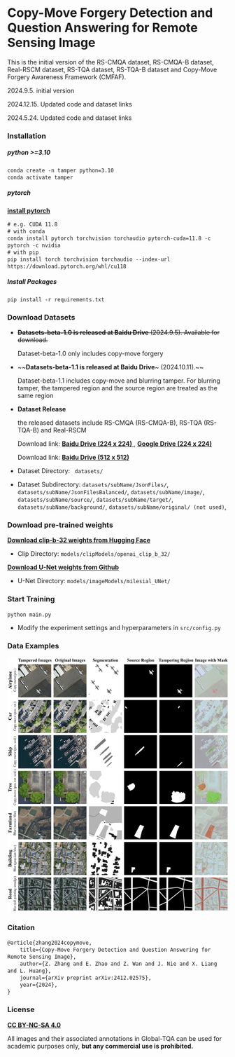 # Copy-Move Forgery Detection and Question Answering for Remote Sensing Image

This is the initial version of the RS-CMQA dataset, RS-CMQA-B dataset, Real-RSCM dataset, RS-TQA dataset, RS-TQA-B dataset and Copy-Move Forgery Awareness Framework (CMFAF).

2024.9.5.	initial version

2024.12.15.	Updated code and dataset links

2024.5.24.	Updated code and dataset links

### Installation

##### python >=3.10

```
conda create -n tamper python=3.10
conda activate tamper
```

##### pytorch

[**install pytorch**](https://pytorch.org/)

```
# e.g. CUDA 11.8
# with conda
conda install pytorch torchvision torchaudio pytorch-cuda=11.8 -c pytorch -c nvidia
# with pip
pip install torch torchvision torchaudio --index-url https://download.pytorch.org/whl/cu118
```

##### Install Packages

```
pip install -r requirements.txt
```

### Download Datasets

- ~~**Datasets-beta-1.0 is released at Baidu Drive** (2024.9.5). Available for download.~~

  Dataset-beta-1.0 only includes copy-move forgery

- ~~**Datasets-beta-1.1 is released at Baidu Drive**~ (2024.10.11).~~

  Dataset-beta-1.1 includes copy-move  and blurring tamper. For blurring tamper, the tampered region and the source region are treated as the same region

- **Dataset Release**

  the released datasets include RS-CMQA (RS-CMQA-B), RS-TQA (RS-TQA-B) and Real-RSCM

  Download link: [**Baidu Drive (224 x 224)** ](https://pan.baidu.com/s/1V-MIFmOnoEFRvFp3M8myJQ?pwd=CMQA) , **[Google Drive (224 x 224)](https://drive.google.com/drive/folders/1-1iMW6o_j1u16y5ZmckpqD2n1M9QVEIG?usp=drive_link)**

  Download link: [**Baidu Drive (512 x 512)** ](https://pan.baidu.com/s/1RG_EPz5rbMOcGvRkyS7wTQ?pwd=CMQA) 

- Dataset Directory: ` datasets/`

- Dataset Subdirectory: `datasets/subName/JsonFiles/`, `datasets/subName/JsonFilesBalanced/`, `datasets/subName/image/`, `datasets/subName/source/`, `datasets/subName/target/`, `datasets/subName/background/`, `datasets/subName/original/ (not used)`, 


### Download pre-trained weights

[**Download clip-b-32 weights from Hugging Face**](https://huggingface.co/openai/clip-vit-base-patch32/tree/main)

- Clip Directory: `models/clipModels/openai_clip_b_32/`

[**Download U-Net weights from Github**](https://github.com/milesial/Pytorch-UNet/releases/download/v3.0/unet_carvana_scale1.0_epoch2.pth) 

- U-Net Directory: `models/imageModels/milesial_UNet/`

### Start Training

```
python main.py
```

- Modify the experiment settings and hyperparameters in `src/config.py`

### Data Examples

![数据集](https://github.com/shenyedepisa/RSCMQA/blob/main/img/datasets.png)

### Citation

```
@article{zhang2024copymove,
    title={Copy-Move Forgery Detection and Question Answering for Remote Sensing Image}, 
    author={Z. Zhang and E. Zhao and Z. Wan and J. Nie and X. Liang and L. Huang},
    journal={arXiv preprint arXiv:2412.02575},
    year={2024},
}
```

### License

[**CC BY-NC-SA 4.0**](https://creativecommons.org/licenses/by-nc-sa/4.0/deed.en)

All images and their associated annotations in Global-TQA can be used for academic purposes only, **but any commercial use is prohibited.**

